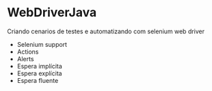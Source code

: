 # WebDriverJava
Criando cenarios de testes e automatizando com selenium web driver
- Selenium support
- Actions
- Alerts
- Espera implícita
- Espera explícita
- Espera fluente

